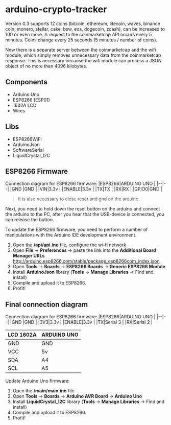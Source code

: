 
# arduino-crypto-tracker
Version 0.3 supports 12 coins (bitcoin, ethereum, litecoin, waves, binance coin, monero, stellar, cake, bsw, eos, dogecoin, zcash), can be increased to 100 or even more.
A request to the coinmarketcap API occurs every 5 minutes. Coins change every 25 seconds (5 minutes / number of coins).

Now there is a separate server between the coinmarketcap and the wifi module, which simply removes unnecessary data from the coinmarketcap response. This is necessary because the wifi module can process a JSON object of no more than 4096 kilobytes.

## Components
* Arduino Uno
* ESP8266 (ESP01)
* 1602A LCD
* Wires

## Libs
* ESP8266WiFi
* ArduinoJson
* SoftwareSerial
* LiquidCrystal_I2C

## ESP8266 Firmware
Connection diagram for ESP8266 firmware:
|ESP8266|ARDUINO UNO  |
|--|--|
|GND  |GND  |
|VIN|3.3v  |
|ENABLE|3.3v  |
|TX|TX  |
|RX|RX  |
|GPIO0|GND  |

> It is also necessary to close reset and gnd on the arduino.

Next, you need to hold down the reset button on the arduino and connect the arduino to the PC, after you hear that the USB-device is connected, you can release the button.

To update the ESP8266 firmware, you need to perform a number of manipulations with the Arduino IDE development environment.
1. Open the **/api/api.ino** file, configure the wi-fi network
2. Open **File** -> **Preferences** -> paste the link into the **Additional Board Manager URLs** http://arduino.esp8266.com/stable/package_esp8266com_index.json
3. Open **Tools** -> **Boards** -> **ESP8266 Boards** -> **Generic ESP8266 Module**
4. Install **ArduinoJson** library (**Tools** -> **Manage Libraries** -> Find and install)
5. Compile and upload it to ESP8266.
6. Profit!

## Final connection diagram
Connection diagram for ESP8266 firmware:
|ESP8266|ARDUINO UNO  |
|--|--|
|GND  |GND  |
|3V3|3.3v  |
|ENABLE|3.3v  |
|TX|Serial 3  |
|RX|Serial 2  |

|LCD 1602A|ARDUINO UNO  |
|--|--|
|GND  |GND  |
|VCC|5v  |
|SDA|A4  |
|SCL|A5 |

Update Arduino Uno firmware:

1. Open the **/main/main.ino** file
2. Open **Tools** -> **Boards** -> **Arduino AVR Board** -> **Arduino Uno**
3. Install **LiquidCrystal_I2C** library (**Tools** -> **Manage Libraries** -> Find and install)
4. Compile and upload it to ESP8266.
5. Profit!